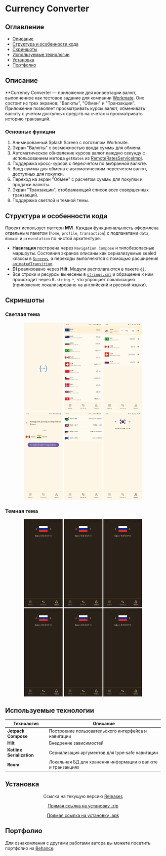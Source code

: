 # Currency Converter

## Оглавление
- [Описание](#описание)
- [Структура и особенности кода](#структура-и-особенности-кода)
- [Скриншоты](#скриншоты)
- [Используемые технологии](#используемые-технологии)
- [Установка](#установка)
- [Портфолио](#портфолио)

## Описание
**Currency Converter — приложение для конвертации валют, выполненное как тестовое задание для компании [Workmate](https://work-mate.ru/). Оно состоит из трех экранов: "Валюты", "Обмен" и "Транзакции". Приложение позволяет просматривать курсы валют, обменивать валюту с учетом доступных средств на счетах и просматривать историю транзакций.

### Основные функции
1. Анимированный Splash Screen с логотипом Workmate.
2. Экран "Валюты" с возможностью ввода суммы для обмена.
3. Автоматическое обновление курсов валют каждую секунду с использованием метода `getRates` из [RemoteRatesServiceImpl](app/src/main/java/com/example/currencyconverter/home/data/data_source/remote/RemoteRatesServiceImpl.kt).
4. Поддержка кросс-курсов с пересчетом по выбранной валюте.
5. Ввод суммы для обмена с автоматическим пересчетом валют, доступных для покупки.
6. Переход на экран "Обмен" с расчетом суммы для покупки и продажи валюты.
7. Экран "Транзакции", отображающий список всех совершенных транзакций.
8. Поддержка светлой и темной темы.

## Структура и особенности кода
Проект использует паттерн **MVI**. Каждая функциональность оформлена отдельным пакетом (`home`, `profile`, `transaction`) с подпакетами `data`, `domain` и `presentation` по чистой архитектуре.

- **Навигация** построена через `Navigation Compose` и типобезопасные маршруты. Состояния экранов описаны как сериализуемые sealed классы в [`Screens`](app/src/main/java/com/example/currencyconverter/navigation/Screens.kt), а переходы выполняются с помощью расширения [`animatedTransition`](app/src/main/java/com/example/currencyconverter/navigation/animatedTransition.kt).
- **DI** реализовано через **Hilt**. Модули располагаются в пакете [`di`](app/src/main/java/com/example/currencyconverter/di).
- Все строки и ресурсы вынесены в [`strings.xml`](app/src/main/res/values/strings.xml) и обращение к ним происходит через `R.string.*`, что упрощает локализацию (приложение локализировано на английский и русский языки).

## Скриншоты

### Светлая тема
<p align="center">
  <img src="screenshots/1_light.jpg" width="125" />
  <img src="screenshots/2_light.jpg" width="125" />
  <img src="screenshots/3_light.jpg" width="125" />
  <img src="screenshots/4_light.jpg" width="125" />
  <img src="screenshots/5_light.jpg" width="125" />
  <img src="screenshots/6_light.jpg" width="125" />
</p>

### Темная тема
<p align="center">
  <img src="screenshots/6_dark.jpg" width="125" />
  <img src="screenshots/6_dark.jpg" width="125" />
  <img src="screenshots/6_dark.jpg" width="125" />
  <img src="screenshots/6_dark.jpg" width="125" />
  <img src="screenshots/6_dark.jpg" width="125" />
  <img src="screenshots/6_dark.jpg" width="125" />
</p>

## Используемые технологии
| Технология                | Описание                                                    |
|---------------------------|-------------------------------------------------------------|
| **Jetpack Compose**       | Построение пользовательского интерфейса и навигации         |
| **Hilt**                  | Внедрение зависимостей                                      |
| **Kotlinx Serialization** | Сериализация аргументов для type‑safe навигации             |
| **Room**                  | Локальная БД для хранения информации о валюте и транзакциях |

## Установка

<p align="center">Ссылка на текущую версию <a href="">Releases</a></p>
<p align="center"><a href="">Прямая ссылка на установку .zip</a></p>
<p align="center"><a href="">Прямая ссылка на установку .apk</a></p>


## Портфолио
Для ознакомления с другими работами автора вы можете посетить портфолио на [Behance](https://www.behance.net/gallery/222004489/Android-Developer-Portfolio).